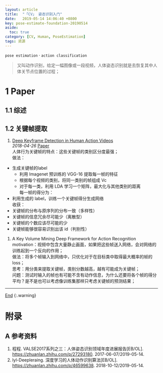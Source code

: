 ```yaml
---
layout: article
title:  "「CV」 姿态识别入门"
date:   2019-05-14 14:06:40 +0800
key: pose-estimate-foundation-20190514
aside:
  toc: true
category: [CV, Human, PoseEstimation]
tags: 资源
---
```

`pose estimation` · `action classification`    

>又叫动作识别，给定一幅图像或一段视频，人体姿态识别就是去恢复其中人体关节点位置的过程；   

<!--more-->

# 1 Paper  
## 1.1 综述  
## 1.2 关键帧提取
1. [Deep Keyframe Detection in Human Action Videos](http://cn.arxiv.org/abs/1804.10021)   
*2018-04-26* [Paper](https://arxiv.org/abs/1804.10021)   
人体行为关键帧的特点：这些关键帧的类别区分度最强；   
做法：  
- 生成关键帧的label   
    - 利用 Imagenet 预训练的 VGG-16 提取每一帧的特征   
    - 根据每个视频的类别，将同一类别的帧组成 Vc   
    - 对于每一类，利用 LDA 学习一个矩阵，最大化与其他类别的距离    
每一帧的得分为：
- 利用生成的 label，训练一个关键帧得分生成网络   
收获：   
- 关键帧的分布与原序列的分布一致（多样性）  
- 关键帧的信息冗余尽可能少（离散型）  
- 关键帧的个数应该尽可能的少  
- 关键帧能够很容易识别出该 id（判别性）  

1. A Key Volume Mining Deep Framework for Action Recognition   
motivation：视频中包含大量静止画面，如果把这些帧送入网络，会对网络的训练起到一个反向的作用；   
做法：将多个帧输入到网络中，只优化对于在目标类中取得最大概率的帧的loss；   
思考：用分类来提取关键帧，类别分数越高，越有可能成为关键帧；   
问题：测试时输入的帧也有可能不含有动作信息，为什么还要将各个帧的得分平均？是不是也可以考虑像训练集那样只考虑关键帧的预测结果；   



-------------------  
 [End]()
{:.warning}  


# 附录
## A 参考资料
1. 程程. VALSE2017系列之三：人体姿态识别领域年度进展报告[EB/OL]. <https://zhuanlan.zhihu.com/p/27293180>. 2017-06-07/2019-05-14.   
1. lyl-Deepleraing. 深度学习的人体动作识别算法[EB/OL]. <https://zhuanlan.zhihu.com/p/46599638>. 2018-10-12/2019-05-14.   

